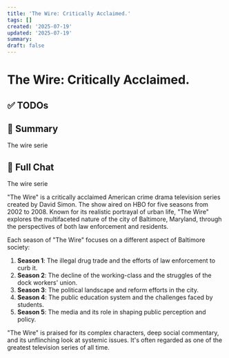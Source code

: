 ```yaml
---
title: 'The Wire: Critically Acclaimed.'
tags: []
created: '2025-07-19'
updated: '2025-07-19'
summary:
draft: false
---
```


# The Wire: Critically Acclaimed.

## ✅ TODOs


## 📌 Summary
The wire serie

## 🧠 Full Chat


The wire serie



"The Wire" is a critically acclaimed American crime drama television series created by David Simon. The show aired on HBO for five seasons from 2002 to 2008. Known for its realistic portrayal of urban life, "The Wire" explores the multifaceted nature of the city of Baltimore, Maryland, through the perspectives of both law enforcement and residents.

Each season of "The Wire" focuses on a different aspect of Baltimore society:

1. **Season 1**: The illegal drug trade and the efforts of law enforcement to curb it.
2. **Season 2**: The decline of the working-class and the struggles of the dock workers' union.
3. **Season 3**: The political landscape and reform efforts in the city.
4. **Season 4**: The public education system and the challenges faced by students.
5. **Season 5**: The media and its role in shaping public perception and policy.

"The Wire" is praised for its complex characters, deep social commentary, and its unflinching look at systemic issues. It's often regarded as one of the greatest television series of all time.